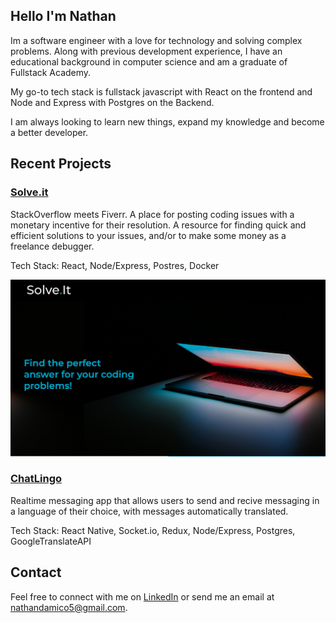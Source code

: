 ## Hello I'm Nathan
Im a software engineer with a love for technology and solving complex problems. Along with previous development experience, I have an educational background in computer science and am a graduate of Fullstack Academy. 

My go-to tech stack is fullstack javascript with React on the frontend and Node and Express with Postgres on the Backend.

I am always looking to learn new things, expand my knowledge and become a better developer. 

## Recent Projects
### [Solve.it](https://github.com/Team-Neptune-FSA/solve-it)
StackOverflow meets Fiverr. A place for posting coding issues with a monetary incentive for their resolution. A resource for finding quick and efficient solutions to your issues, and/or to make some money as a freelance debugger.

Tech Stack: React, Node/Express, Postres, Docker

 ![Solve.it Homescreen](./solveit.png)

### [ChatLingo](https://github.com/nathandamico5/chatLingo)
Realtime messaging app that allows users to send and recive messaging in a language of their choice, with messages automatically translated.

Tech Stack: React Native, Socket.io, Redux, Node/Express, Postgres, GoogleTranslateAPI

## Contact
Feel free to connect with me on [LinkedIn](https://www.linkedin.com/in/nathandamico/) or send me an email at <nathandamico5@gmail.com>.



<!--
**nathandamico5/nathandamico5** is a ✨ _special_ ✨ repository because its `README.md` (this file) appears on your GitHub profile.

Here are some ideas to get you started:

- 🔭 I’m currently working on ...
- 🌱 I’m currently learning ...
- 👯 I’m looking to collaborate on ...
- 🤔 I’m looking for help with ...
- 💬 Ask me about ...
- 📫 How to reach me: ...
- 😄 Pronouns: ...
- ⚡ Fun fact: ...
-->
